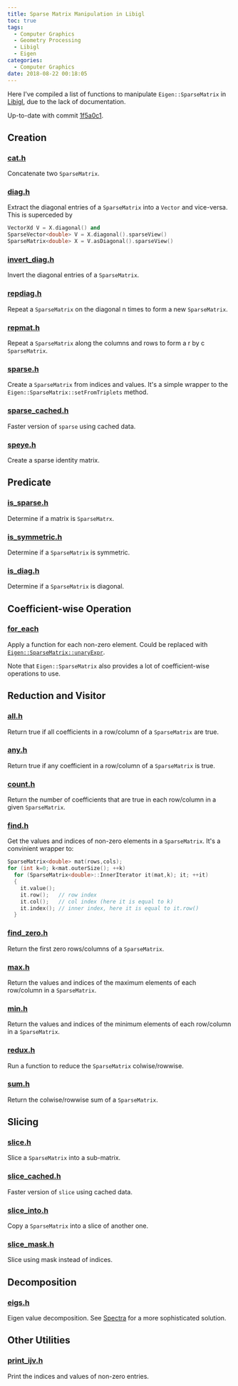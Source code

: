 ```yaml
---
title: Sparse Matrix Manipulation in Libigl
toc: true
tags:
  - Computer Graphics
  - Geometry Processing
  - Libigl
  - Eigen
categories:
  - Computer Graphics
date: 2018-08-22 00:18:05
---
```


Here I've compiled a list of functions to manipulate `Eigen::SparseMatrix` in [Libigl](https://github.com/libigl/libigl), due to the lack of documentation.

Up-to-date with commit [1f5a0c1](https://github.com/libigl/libigl/commit/1f5a0c100a70ae487f673e3a76110cad4fb983d3).

<!-- more -->

## Creation

### [cat.h](https://github.com/libigl/libigl/blob/master/include/igl/cat.h)

Concatenate two `SparseMatrix`.

### [diag.h](https://github.com/libigl/libigl/blob/master/include/igl/diag.h)

Extract the diagonal entries of a  `SparseMatrix` into a `Vector` and vice-versa. This is superceded by

```cpp
VectorXd V = X.diagonal() and
SparseVector<double> V = X.diagonal().sparseView()
SparseMatrix<double> X = V.asDiagonal().sparseView()
```

### [invert_diag.h](https://github.com/libigl/libigl/blob/master/include/igl/invert_diag.h)

Invert the diagonal entries of a `SparseMatrix`.

### [repdiag.h](https://github.com/libigl/libigl/blob/master/include/igl/repdiag.h)

Repeat a `SparseMatrix` on the diagonal n times to form a new `SparseMatrix`.

### [repmat.h](https://github.com/libigl/libigl/blob/master/include/igl/repmat.h)

Repeat a `SparseMatrix` along the columns and rows to form a r by c `SparseMatrix`.

### [sparse.h](https://github.com/libigl/libigl/blob/master/include/igl/sparse.h)

Create a `SparseMatrix` from indices and values. It's a simple wrapper to the `Eigen::SparseMatrix::setFromTriplets` method.

### [sparse_cached.h](https://github.com/libigl/libigl/blob/master/include/igl/sparse_cached.h)

Faster version of `sparse` using cached data.

### [speye.h](https://github.com/libigl/libigl/blob/master/include/igl/speye.h)

Create a sparse identity matrix.

## Predicate

### [is_sparse.h](https://github.com/libigl/libigl/blob/master/include/igl/is_sparse.h)

Determine if a matrix is `SparseMatrx`.

### [is_symmetric.h](https://github.com/libigl/libigl/blob/master/include/igl/is_symmetric.h)

Determine if a `SparseMatrix` is symmetric.

### [is_diag.h](https://github.com/libigl/libigl/blob/master/include/igl/is_diag.h)

Determine if a `SparseMatrix` is diagonal.

## Coefficient-wise Operation

### [for_each](https://github.com/libigl/libigl/blob/master/include/igl/for_each.h)

Apply a function for each non-zero element. Could be replaced with [`Eigen::SparseMatrix::unaryExpr`](http://eigen.tuxfamily.org/dox/classEigen_1_1SparseMatrixBase.html#af9bed5dea96bdaf17ffd1a76ab0aedb1).

Note that `Eigen::SparseMatrix` also provides a lot of coefficient-wise operations to use.

## Reduction and Visitor

### [all.h](https://github.com/libigl/libigl/blob/master/include/igl/all.h)

Return true if all coefficients in a row/column of a `SparseMatrix` are true.

### [any.h](https://github.com/libigl/libigl/blob/master/include/igl/any.h)

Return true if any coefficient in a row/column of a `SparseMatrix` is true.

### [count.h](https://github.com/libigl/libigl/blob/master/include/igl/count.h)

Return the number of coefficients that are true in each row/column in a given `SparseMatrix`.

### [find.h](https://github.com/libigl/libigl/blob/master/include/igl/find.h)

Get the values and indices of non-zero elements in a `SparseMatrix`. It's a convinient wrapper to:

```cpp
SparseMatrix<double> mat(rows,cols);
for (int k=0; k<mat.outerSize(); ++k)
  for (SparseMatrix<double>::InnerIterator it(mat,k); it; ++it)
  {
    it.value();
    it.row();   // row index
    it.col();   // col index (here it is equal to k)
    it.index(); // inner index, here it is equal to it.row()
  }
```

### [find_zero.h](https://github.com/libigl/libigl/blob/master/include/igl/find_zero.h)

Return the first zero rows/columns of a `SparseMatrix`.

### [max.h](https://github.com/libigl/libigl/blob/master/include/igl/max.h)

Return the values and indices of the maximum elements of each row/column in a `SparseMatrix`.

### [min.h](https://github.com/libigl/libigl/blob/master/include/igl/min.h)

Return the values and indices of the minimum elements of each row/column in a `SparseMatrix`.

### [redux.h](https://github.com/libigl/libigl/blob/master/include/igl/redux.h)

Run a function to reduce the `SparseMatrix` colwise/rowwise.

### [sum.h](https://github.com/libigl/libigl/blob/master/include/igl/sum.h)

Return the colwise/rowwise sum of a `SparseMatrix`.

## Slicing

### [slice.h](https://github.com/libigl/libigl/blob/master/include/igl/slice.h)

Slice a `SparseMatrix` into a sub-matrix.

### [slice_cached.h](https://github.com/libigl/libigl/blob/master/include/igl/slice_cached.h)

Faster version of `slice` using cached data.

### [slice_into.h](https://github.com/libigl/libigl/blob/master/include/igl/slice_into.h)

Copy a `SparseMatrix` into a slice of another one.

### [slice_mask.h](https://github.com/libigl/libigl/blob/master/include/igl/slice_mask.h)

Slice using mask instead of indices.

## Decomposition

### [eigs.h](https://github.com/libigl/libigl/blob/master/include/igl/eigs.h)

Eigen value decomposition. See [Spectra](https://spectralib.org/) for a more sophisticated solution.

## Other Utilities

### [print_ijv.h](https://github.com/libigl/libigl/blob/master/include/igl/print_ijv.h)

Print the indices and values of non-zero entries.
